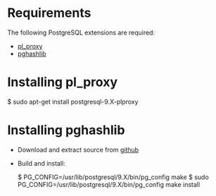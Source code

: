 # Requirements

The following PostgreSQL extensions are required:

* [pl_proxy](https://plproxy.github.io)
* [pghashlib][pghashlib]

# Installing pl_proxy

  $ sudo apt-get install postgresql-9.X-plproxy

# Installing pghashlib

* Download and extract source from [github][pghashlib]
* Build and install:

  $ PG_CONFIG=/usr/lib/postgresql/9.X/bin/pg_config make
  $ sudo PG_CONFIG=/usr/lib/postgresql/9.X/bin/pg_config make install

[pghashlib]: https://github.com/markokr/pghashlib
